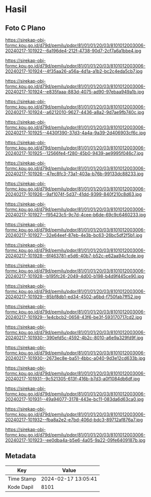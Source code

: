 # Hasil

## Foto C Plano

https://sirekap-obj-formc.kpu.go.id/d79d/pemilu/pdpr/81/01/01/20/03/8101012003006-20240217-101922--6a196de4-212f-4738-90d7-2cf7a6a1bbe4.jpg

https://sirekap-obj-formc.kpu.go.id/d79d/pemilu/pdpr/81/01/01/20/03/8101012003006-20240217-101924--4f35aa26-a56a-4d1a-a1b2-bc2c4eda5cb7.jpg

https://sirekap-obj-formc.kpu.go.id/d79d/pemilu/pdpr/81/01/01/20/03/8101012003006-20240217-101924--e835faaa-883d-4075-ad90-97ebaa949a1b.jpg

https://sirekap-obj-formc.kpu.go.id/d79d/pemilu/pdpr/81/01/01/20/03/8101012003006-20240217-101924--a6212010-9627-4436-a8a2-9d7ae9fb740c.jpg

https://sirekap-obj-formc.kpu.go.id/d79d/pemilu/pdpr/81/01/01/20/03/8101012003006-20240217-101925--4430f390-37d3-4a4a-9a39-2d406903cf6c.jpg

https://sirekap-obj-formc.kpu.go.id/d79d/pemilu/pdpr/81/01/01/20/03/8101012003006-20240217-101925--12566fe4-f280-45b0-9439-ae9995f046c7.jpg

https://sirekap-obj-formc.kpu.go.id/d79d/pemilu/pdpr/81/01/01/20/03/8101012003006-20240217-101926--47ec8fc3-73a1-403a-b76b-99133dc88233.jpg

https://sirekap-obj-formc.kpu.go.id/d79d/pemilu/pdpr/81/01/01/20/03/8101012003006-20240217-101926--9af1074f-5d37-41dd-9399-840f210c8d63.jpg

https://sirekap-obj-formc.kpu.go.id/d79d/pemilu/pdpr/81/01/01/20/03/8101012003006-20240217-101927--f95423c5-9c7d-4cee-b6de-69c9c6460233.jpg

https://sirekap-obj-formc.kpu.go.id/d79d/pemilu/pdpr/81/01/01/20/03/8101012003006-20240217-101927--32e64eef-87eb-4e3b-bc63-26bc5df2f5b1.jpg

https://sirekap-obj-formc.kpu.go.id/d79d/pemilu/pdpr/81/01/01/20/03/8101012003006-20240217-101928--6f463781-e5d6-40b7-b52c-e62aa94c1cde.jpg

https://sirekap-obj-formc.kpu.go.id/d79d/pemilu/pdpr/81/01/01/20/03/8101012003006-20240217-101928--b195fc26-2049-4d00-b198-b4d9f445ce90.jpg

https://sirekap-obj-formc.kpu.go.id/d79d/pemilu/pdpr/81/01/01/20/03/8101012003006-20240217-101929--85bf8db1-ed34-4502-a6bd-f750fab7ff52.jpg

https://sirekap-obj-formc.kpu.go.id/d79d/pemilu/pdpr/81/01/01/20/03/8101012003006-20240217-101929--1e4cbcb2-0658-43f6-be3f-593170717cd2.jpg

https://sirekap-obj-formc.kpu.go.id/d79d/pemilu/pdpr/81/01/01/20/03/8101012003006-20240217-101930--390efd5c-4592-4b2c-8010-a6e9a329fd9f.jpg

https://sirekap-obj-formc.kpu.go.id/d79d/pemilu/pdpr/81/01/01/20/03/8101012003006-20240217-101930--2673ec8e-ba51-4bbc-a040-9d3e12cd633b.jpg

https://sirekap-obj-formc.kpu.go.id/d79d/pemilu/pdpr/81/01/01/20/03/8101012003006-20240217-101931--9c521305-613f-416b-b7d3-a0f1084db6df.jpg

https://sirekap-obj-formc.kpu.go.id/d79d/pemilu/pdpr/81/01/01/20/03/8101012003006-20240217-101931--49a94077-3178-443e-bc11-083da6d63ca0.jpg

https://sirekap-obj-formc.kpu.go.id/d79d/pemilu/pdpr/81/01/01/20/03/8101012003006-20240217-101932--fba8a2e2-e7bd-406d-bdc3-89712af876a7.jpg

https://sirekap-obj-formc.kpu.go.id/d79d/pemilu/pdpr/81/01/01/20/03/8101012003006-20240217-101923--ee0dba4a-b5e6-4a05-9a22-09fe6409187b.jpg


## Metadata

| Key        | Value               |
| ---------- | ------------------- |
| Time Stamp | 2024-02-17 13:05:41 |
| Kode Dapil | 8101                |



